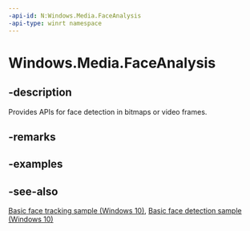 ```yaml
---
-api-id: N:Windows.Media.FaceAnalysis
-api-type: winrt namespace
---
```


# Windows.Media.FaceAnalysis

## -description

Provides APIs for face detection in bitmaps or video frames.

## -remarks

## -examples

## -see-also

[Basic face tracking sample (Windows 10)](https://github.com/Microsoft/Windows-universal-samples/tree/master/Samples/BasicFaceTracking), [Basic face detection sample (Windows 10)](https://go.microsoft.com/fwlink/p/?LinkId=620512)
